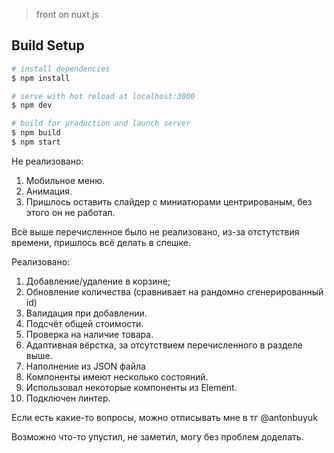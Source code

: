 > front on nuxt.js

## Build Setup

```bash
# install dependencies
$ npm install

# serve with hot reload at localhost:3000
$ npm dev

# build for production and launch server
$ npm build
$ npm start

```

Не реализовано:

1. Мобильное меню.
2. Анимация.
3. Пришлось оставить слайдер с миниатюрами центрированым, без этого он не работал.

Всё выше перечисленное было не реализовано, из-за отстутствия времени, пришлось всё делать в спешке.

Реализовано:

1. Добавление/удаление в корзине;
2. Обновление количества (сравнивает на рандомно сгенерированный id)
3. Валидация при добавлении.
4. Подсчёт общей стоимости.
5. Проверка на наличие товара.
6. Адаптивная вёрстка, за отсутствием перечисленного в разделе выше.
7. Наполнение из JSON файла
8. Компоненты имеют несколько состояний.
9. Использовал некоторые компоненты из Element.
10. Подключен линтер.

Если есть какие-то вопросы, можно отписывать мне в тг @antonbuyuk

Возможно что-то упустил, не заметил, могу без проблем доделать.
